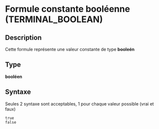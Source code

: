 # Formule constante booléenne (TERMINAL_BOOLEAN)
## Description
Cette formule représente une valeur constante de type __booleén__
## Type
__booléen__
## Syntaxe
Seules 2 syntaxe sont acceptables, 1 pour chaque valeur possible (vrai et faux)

    true
    false
